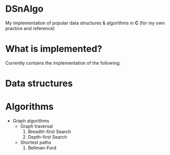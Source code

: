 # DSnAlgo

My implementation of popular data structures &amp; algorithms in **C** (for my own practice and reference)

# What is implemented?
Currently contains the implementation of the following:


Data structures
===============


Algorithms
===========
* Graph algorithms
    * Graph traversal
        1. Breadth-first Search
        2. Depth-first Search
    * Shortest paths
        1. Bellman-Ford
